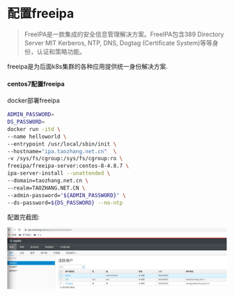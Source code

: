 配置freeipa
======================

> FreeIPA是一款集成的安全信息管理解决方案。FreeIPA包含389 Directory Server MIT Kerberos, NTP, DNS, Dogtag (Certificate System)等等身份，认证和策略功能。

freeipa是为后面k8s集群的各种应用提供统一身份解决方案.

#### centos7配置freeipa

docker部署freeipa

```bash
ADMIN_PASSWORD=
DS_PASSWORD=
docker run -itd \
--name helloworld \
--entrypoint /usr/local/sbin/init \
--hostname="ipa.taozhang.net.cn"  \
-v /sys/fs/cgroup:/sys/fs/cgroup:ro \
freeipa/freeipa-server:centos-8-4.8.7 \
ipa-server-install --unattended \
--domain=taozhang.net.cn \
--realm=TAOZHANG.NET.CN \
--admin-password="${ADMIN_PASSWORD}" \
--ds-password=${DS_PASSWORD} --no-ntp
```

配置完截图:

![alt "ipa软件"](images/20210102222923.png)